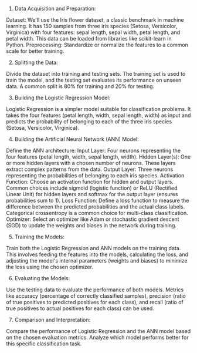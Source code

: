 1. Data Acquisition and Preparation:

Dataset: We'll use the Iris flower dataset, a classic benchmark in machine learning. It has 150 samples from three iris species (Setosa, Versicolor, Virginica) with four features: sepal length, sepal width, petal length, and petal width. This data can be loaded from libraries like scikit-learn in Python.
Preprocessing: Standardize or normalize the features to a common scale for better training.

2. Splitting the Data:

Divide the dataset into training and testing sets. The training set is used to train the model, and the testing set evaluates its performance on unseen data. A common split is 80% for training and 20% for testing.

3. Building the Logistic Regression Model:

Logistic Regression is a simpler model suitable for classification problems. It takes the four features (petal length, width, sepal length, width) as input and predicts the probability of belonging to each of the three iris species (Setosa, Versicolor, Virginica).

4. Building the Artificial Neural Network (ANN) Model:

Define the ANN architecture:
Input Layer: Four neurons representing the four features (petal length, width, sepal length, width).
Hidden Layer(s): One or more hidden layers with a chosen number of neurons. These layers extract complex patterns from the data.
Output Layer: Three neurons representing the probabilities of belonging to each iris species.
Activation Function: Choose an activation function for hidden and output layers. Common choices include sigmoid (logistic function) or ReLU (Rectified Linear Unit) for hidden layers and softmax for the output layer (ensures probabilities sum to 1).
Loss Function: Define a loss function to measure the difference between the predicted probabilities and the actual class labels. Categorical crossentropy is a common choice for multi-class classification.
Optimizer: Select an optimizer like Adam or stochastic gradient descent (SGD) to update the weights and biases in the network during training.

5. Training the Models:

Train both the Logistic Regression and ANN models on the training data. This involves feeding the features into the models, calculating the loss, and adjusting the model's internal parameters (weights and biases) to minimize the loss using the chosen optimizer.

6. Evaluating the Models:

Use the testing data to evaluate the performance of both models. Metrics like accuracy (percentage of correctly classified samples), precision (ratio of true positives to predicted positives for each class), and recall (ratio of true positives to actual positives for each class) can be used.

7. Comparison and Interpretation:

Compare the performance of Logistic Regression and the ANN model based on the chosen evaluation metrics. Analyze which model performs better for this specific classification task.
